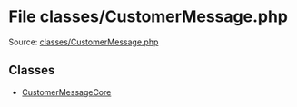 File classes/CustomerMessage.php
=========

Source: [classes/CustomerMessage.php](https://github.com/PrestaShop/PrestaShop/blob/1.5.4.1/classes/CustomerMessage.php)


Classes
-------

* [CustomerMessageCore](class.CustomerMessageCore.md)

